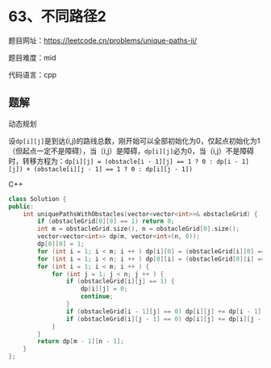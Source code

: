 # 63、不同路径2
题目网址：https://leetcode.cn/problems/unique-paths-ii/

题目难度：mid

代码语言：cpp
## 题解
动态规划

设`dp[i][j]`是到达(i,j)的路线总数，刚开始可以全部初始化为0，仅起点初始化为1（但起点一定不是障碍），当（i,j）是障碍，`dp[i][j]`必为0，当（i,j）不是障碍时，转移方程为：`dp[i][j] = (obstacle[i - 1][j] == 1 ? 0 : dp[i - 1][j]) + (obstacle[i][j - 1] == 1 ? 0 : dp[i][j - 1])`

C++
```cpp
class Solution {
public:
    int uniquePathsWithObstacles(vector<vector<int>>& obstacleGrid) {
        if (obstacleGrid[0][0] == 1) return 0;
        int m = obstacleGrid.size(), n = obstacleGrid[0].size();
        vector<vector<int>> dp(m, vector<int>(n, 0));
        dp[0][0] = 1;
        for (int i = 1; i < m; i ++ ) dp[i][0] = (obstacleGrid[i][0] == 0) ? dp[i - 1][0] : 0;
        for (int i = 1; i < n; i ++ ) dp[0][i] = (obstacleGrid[0][i] == 0) ? dp[0][i - 1] : 0;
        for (int i = 1; i < m; i ++ ) {
            for (int j = 1; j < n; j ++ ) {
                if (obstacleGrid[i][j] == 1) {
                    dp[i][j] = 0;
                    continue;
                }
                if (obstacleGrid[i - 1][j] == 0) dp[i][j] += dp[i - 1][j];
                if (obstacleGrid[i][j - 1] == 0) dp[i][j] += dp[i][j - 1];
            }
        }
        return dp[m - 1][n - 1];
    }
};
```
